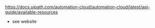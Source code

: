 https://docs.uipath.com/automation-cloud/automation-cloud/latest/api-guide/available-resources

* see website